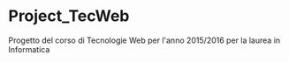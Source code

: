 # Project_TecWeb
Progetto del corso di Tecnologie Web per l'anno 2015/2016 per la laurea in Informatica
